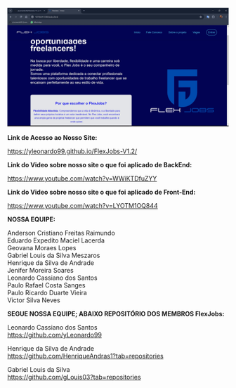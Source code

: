 ![CAPA_FLEXJOBS](https://github.com/yLeonardo99/FlexJobs-V1.2/blob/main/complements/images/capa.jpg)

<strong>Link de Acesso ao Nosso Site:</strong><br>

 https://yleonardo99.github.io/FlexJobs-V1.2/


<strong>Link do Video sobre nosso site o que foi aplicado de BackEnd:</strong><br>

https://www.youtube.com/watch?v=WWiKTDfuZYY

<strong>Link do Video sobre nosso site o que foi aplicado de Front-End:</strong><br>

https://www.youtube.com/watch?v=LYOTM1OQ844

<b>NOSSA EQUIPE:</b>

Anderson Cristiano Freitas Raimundo <br>
Eduardo Expedito Maciel Lacerda <br>
Geovana Moraes Lopes <br>
Gabriel Louis da Silva Meszaros<br>
Henrique da Silva de Andrade <br>
Jenifer Moreira Soares <br>
Leonardo Cassiano dos Santos   
Paulo Rafael Costa Sanges<br>
Paulo Ricardo Duarte Vieira <br>
Victor Silva Neves <br>

<b>SEGUE NOSSA EQUIPE; ABAIXO REPOSITÓRIO DOS MEMBROS FlexJobs:</b>

Leonardo Cassiano dos Santos <br>
https://github.com/yLeonardo99 <br>

Henrique da Silva de Andrade<br>
https://github.com/HenriqueAndras1?tab=repositories<br>

Gabriel Louis da Silva <br>
https://github.com/gLouis03?tab=repositories<br>    
